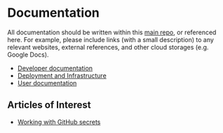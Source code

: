 # Documentation

All documentation should be written within this [main repo](https://github.com/eclipse-pass/main),
or referenced here.  For example, please include links (with a small description) to
any relevant websites, external references, and other cloud storages (e.g. Google Docs).

* [Developer documentation](/docs/dev)
* [Deployment and Infrastructure](/docs/infra)
* [User documentation](/docs/user)

## Articles of Interest

* [Working with GitHub secrets](/docs/infra/github-secrets.md)